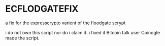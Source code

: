 # ECFLODGATEFIX
a fix for the expresscrypto varient of the floodgate scrypt

i do not own this script nor do i claim it. i fixed it
Bitcoin talk user Coinogle made the script.
